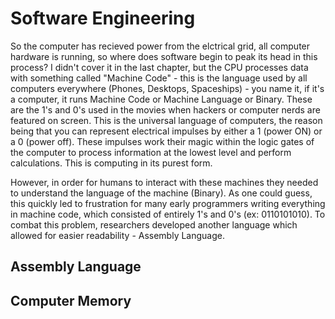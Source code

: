# Software Engineering

So the computer has recieved power from the elctrical grid, all computer hardware is running, so where does software begin to peak its head in this process? I didn't cover it in the last chapter, but the CPU processes data with something called "Machine Code" - this is the language used by all computers everywhere (Phones, Desktops, Spaceships) - you name it, if it's a computer, it runs Machine Code or Machine Language or Binary. These are the 1's and 0's used in the movies when hackers or computer nerds are featured on screen. This is the universal language of computers, the reason being that you can represent electrical impulses by either a 1 (power ON) or a 0 (power off). These impulses work their magic within the logic gates of the computer to process information at the lowest level and perform calculations. This is computing in its purest form.

However, in order for humans to interact with these machines they needed to understand the language of the machine (Binary). As one could guess, this quickly led to frustration for many early programmers writing everything in machine code, which consisted of entirely 1's and 0's (ex: 0110101010). To combat this problem, researchers developed another language which allowed for easier readability - Assembly Language.

## Assembly Language


## Computer Memory
